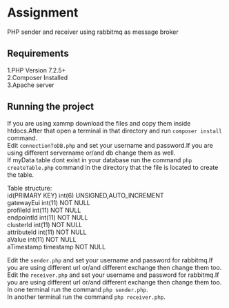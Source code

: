 # Assignment
PHP sender and receiver using rabbitmq as message broker

## Requirements
  1.PHP Version 7.2.5+  
  2.Composer Installed  
  3.Apache server  

## Running the project
If you are using xammp download the files and copy them inside htdocs.After that open a terminal in that directory and run `composer install` command.  
Edit `connectionToDB.php` and set your username and password.If you are using different servername or/and db change them as well.  
If myData table dont exist in your database run the command `php createTable.php` command in the directory that the file is located to create the table.  

Table structure:  
  id(PRIMARY KEY) int(6) UNSIGNED,AUTO_INCREMENT  
  gatewayEui int(11) NOT NULL  
  profileId int(11) NOT NULL  
  endpointId int(11) NOT NULL  
  clusterId int(11) NOT NULL  
  attributeId int(11) NOT NULL  
  aValue int(11) NOT NULL  
  aTimestamp timestamp NOT NULL  
  
Edit the `sender.php` and set your username and password for rabbitmq.If you are using different url or/and different exchange then change them too.  
Edit the `receiver.php` and set your username and password for rabbitmq.If you are using different url or/and different exchange then change them too.  
In one terminal run the command `php sender.php`.  
In another terminal run the command `php receiver.php`.  
